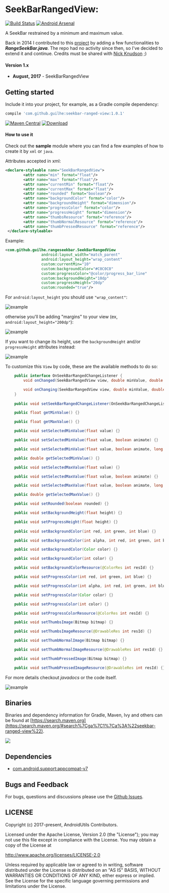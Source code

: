 # SeekBarRangedView:
[![Build Status](https://travis-ci.org/GuilhE/android-seekbar-ranged-view.svg?branch=master)](https://travis-ci.org/GuilhE/android-seekbar-ranged-view)  [![Android Arsenal](https://img.shields.io/badge/Android%20Arsenal-SeekBarRangedView-brightgreen.svg?style=flat)](https://android-arsenal.com/details/1/6115)

A SeekBar restrained by a minimum and maximum value.

Back in 2014 I contributed to this [project](https://github.com/GuilhE/android-nickaknudson/commits/master) by adding a few functionalities to ___RangeSeekBar.java___. The repo had no activity since then, so I've decided to extend it and continue.
Credits must be shared with [Nick Knudson](https://github.com/nickaknudson) ;)

#### Version 1.x

  - **August, 2017** - SeekBarRangedView


## Getting started

Include it into your project, for example, as a Gradle compile dependency:

```groovy
compile 'com.github.guilhe:seekbar-ranged-view:1.0.1'
```
[![Maven Central](https://maven-badges.herokuapp.com/maven-central/com.github.guilhe/seekbar-ranged-view/badge.svg)](https://search.maven.org/#search%7Cga%7C1%7Ca%3A%22seekbar-ranged-view%22)  [ ![Download](https://api.bintray.com/packages/gdelgado/android/seekbar-ranged-view/images/download.svg) ](https://bintray.com/gdelgado/android/seekbar-ranged-view/_latestVersion)  

#### How to use it

Check out the __sample__ module where you can find a few examples of how to create it by `xml` or `java`.

Attributes accepted in xml:
```xml
<declare-styleable name="SeekBarRangedView">
        <attr name="min" format="float"/>
        <attr name="max" format="float"/>
        <attr name="currentMin" format="float"/>
        <attr name="currentMax" format="float"/>
        <attr name="rounded" format="boolean"/>
        <attr name="backgroundColor" format="color"/>
        <attr name="backgroundHeight" format="dimension"/>
        <attr name="progressColor" format="color"/>
        <attr name="progressHeight" format="dimension"/>
        <attr name="thumbsResource" format="reference"/>
        <attr name="thumbNormalResource" format="reference"/>
        <attr name="thumbPressedResource" format="reference"/>
 </declare-styleable>
```
Example:
```xml
<com.github.guilhe.rangeseekbar.SeekBarRangedView
                android:layout_width="match_parent"
                android:layout_height="wrap_content"
                custom:currentMin="10"
                custom:backgroundColor="#C0C0C0"
                custom:progressColor="@color/progress_bar_line"
                custom:backgroundHeight="10dp"
                custom:progressHeight="20dp"
                custom:rounded="true"/>
 ```

For `android:layout_height` you should use `"wrap_content"`:

![example](sample1.png)

otherwise you'll be adding "margins" to your view (ex, `android:layout_height="200dp"`):

![example](sample2.png)

If you want to change its height, use the `backgroundHeight` and/or `progressHeight` attributes instead:

![example](sample3.png)


To customize this `View` by code, these are the available methods to do so:
```java
    public interface OnSeekBarRangedChangeListener {
        void onChanged(SeekBarRangedView view, double minValue, double maxValue);

        void onChanging(SeekBarRangedView view, double minValue, double maxValue);
    }
    
    public void setSeekBarRangedChangeListener(OnSeekBarRangedChangeListener listener) {}

    public float getMinValue() {}

    public float getMaxValue() {}

    public void setSelectedMinValue(float value) {}

    public void setSelectedMinValue(float value, boolean animate) {}

    public void setSelectedMinValue(float value, boolean animate, long duration) {}

    public double getSelectedMinValue() {}

    public void setSelectedMaxValue(float value) {}

    public void setSelectedMaxValue(float value, boolean animate) {}

    public void setSelectedMaxValue(float value, boolean animate, long duration) {}

    public double getSelectedMaxValue() {}

    public void setRounded(boolean rounded) {}

    public void setBackgroundHeight(float height) {}

    public void setProgressHeight(float height) {}
        
    public void setBackgroundColor(int red, int green, int blue) {}

    public void setBackgroundColor(int alpha, int red, int green, int blue) {}

    public void setBackgroundColor(Color color) {}

    public void setBackgroundColor(int color) {}

    public void setBackgroundColorResource(@ColorRes int resId) {}

    public void setProgressColor(int red, int green, int blue) {}

    public void setProgressColor(int alpha, int red, int green, int blue) {}

    public void setProgressColor(Color color) {}

    public void setProgressColor(int color) {}

    public void setProgressColorResource(@ColorRes int resId) {}

    public void setThumbsImage(Bitmap bitmap) {}

    public void setThumbsImageResource(@DrawableRes int resId) {}

    public void setThumbNormalImage(Bitmap bitmap) {}

    public void setThumbNormalImageResource(@DrawableRes int resId) {}

    public void setThumbPressedImage(Bitmap bitmap) {}

    public void setThumbPressedImageResource(@DrawableRes int resId) {}
```

For more details checkout _javadocs_ or the code itself.

![example](sample.gif)
 

## Binaries

Binaries and dependency information for Gradle, Maven, Ivy and others can be found at [https://search.maven.org](https://search.maven.org/#search%7Cga%7C1%7Ca%3A%22seekbar-ranged-view%22).

<a href='https://bintray.com/gdelgado/android/seekbar-ranged-view?source=watch' alt='Get automatic notifications about new "seekbar-ranged-view" versions'><img src='https://www.bintray.com/docs/images/bintray_badge_bw.png'></a>

## Dependencies

- [com.android.support:appcompat-v7](https://developer.android.com/topic/libraries/support-library/features.html#v7-appcompat)

## Bugs and Feedback

For bugs, questions and discussions please use the [Github Issues](https://github.com/GuilhE/android-seekbar-ranged-view/issues).

 
## LICENSE

Copyright (c) 2017-present, AndroidUtils Contributors.

Licensed under the Apache License, Version 2.0 (the "License");
you may not use this file except in compliance with the License.
You may obtain a copy of the License at

<http://www.apache.org/licenses/LICENSE-2.0>

Unless required by applicable law or agreed to in writing, software
distributed under the License is distributed on an "AS IS" BASIS,
WITHOUT WARRANTIES OR CONDITIONS OF ANY KIND, either express or implied.
See the License for the specific language governing permissions and
limitations under the License.
